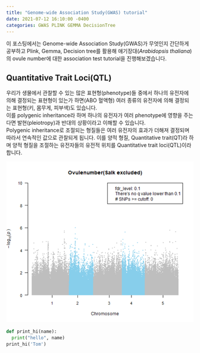 ```yaml
---
title: "Genome-wide Association Study(GWAS) tutorial"
date: 2021-07-12 16:10:00 -0400
categories: GWAS PLINK GEMMA DecisionTree
---
```

  
  
  
이 포스팅에서는 Genome-wide Association Study(GWAS)가 무엇인지 간단하게 공부하고 Plink, Gemma, Decision tree를 활용해 애기장대(*Arabidopsis thaliana*)의 ovule number에 대한 association test tutorial을 진행해보겠습니다.
  
  
Quantitative Trait Loci(QTL)
-----------------------------

우리가 생물에서 관찰할 수 있는 많은 표현형(phenotype)들 중에서 하나의 유전자에 의해 결정되는 표현형이 있는가 하면(ABO 혈액형) 여러 종류의 유전자에 의해 결정되는 표현형(키, 몸무게, 피부색)도 있습니다.  
이를 polygenic inheritance라 하며 하나의 유전자가 여러 phenotype에 영향을 주는 다면 발현(pleiotropy)과 반대의 상황이라고 이해할 수 있습니다.  
Polygenic inheritance로 조절되는 형질들은 여러 유전자의 효과가 더해져 결정되며 따라서 연속적인 값으로 관찰되게 됩니다. 이를 양적 형질, Quantitative trait(QT)라 하며 양적 형질을 조절하는 유전자들의 유전적 위치를 Quantitative trait loci(QTL)이라 합니다.  




![manhattanplot](https://github.com/Haechan-Gill/Haechan-Gill.github.io/blob/main/img/Ovulenumber_Salkex_MH.png?raw=true)



```python
def print_hi(name):
  print("hello", name)
print_hi('Tom')
```
